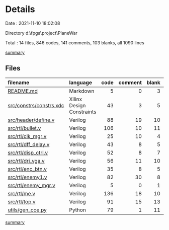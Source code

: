# Details

Date : 2021-11-10 18:02:08

Directory d:\fpga\project\PlaneWar

Total : 14 files,  846 codes, 141 comments, 103 blanks, all 1090 lines

[summary](results.md)

## Files
| filename | language | code | comment | blank | total |
| :--- | :--- | ---: | ---: | ---: | ---: |
| [README.md](/README.md) | Markdown | 5 | 0 | 3 | 8 |
| [src/constrs/constrs.xdc](/src/constrs/constrs.xdc) | Xilinx Design Constraints | 43 | 3 | 5 | 51 |
| [src/header/define.v](/src/header/define.v) | Verilog | 88 | 19 | 10 | 117 |
| [src/rtl/bullet.v](/src/rtl/bullet.v) | Verilog | 106 | 10 | 11 | 127 |
| [src/rtl/clk_mgr.v](/src/rtl/clk_mgr.v) | Verilog | 25 | 10 | 4 | 39 |
| [src/rtl/dff_delay.v](/src/rtl/dff_delay.v) | Verilog | 43 | 8 | 5 | 56 |
| [src/rtl/disp_ctrl.v](/src/rtl/disp_ctrl.v) | Verilog | 52 | 8 | 7 | 67 |
| [src/rtl/dri_vga.v](/src/rtl/dri_vga.v) | Verilog | 56 | 11 | 10 | 77 |
| [src/rtl/enc_btn.v](/src/rtl/enc_btn.v) | Verilog | 35 | 8 | 5 | 48 |
| [src/rtl/enemy1.v](/src/rtl/enemy1.v) | Verilog | 82 | 30 | 8 | 120 |
| [src/rtl/enemy_mgr.v](/src/rtl/enemy_mgr.v) | Verilog | 5 | 0 | 1 | 6 |
| [src/rtl/me.v](/src/rtl/me.v) | Verilog | 136 | 18 | 10 | 164 |
| [src/rtl/top.v](/src/rtl/top.v) | Verilog | 91 | 15 | 13 | 119 |
| [utils/gen_coe.py](/utils/gen_coe.py) | Python | 79 | 1 | 11 | 91 |

[summary](results.md)